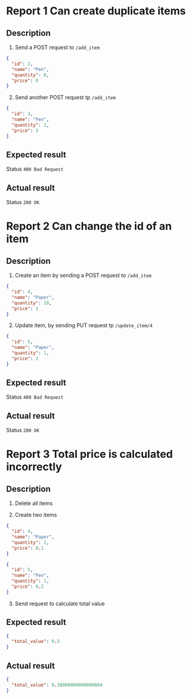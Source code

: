 # Report 1 Can create duplicate items

## Description

1) Send a POST request to `/add_item`

```json
{
  "id": 2,
  "name": "Pen",
  "quantity": 0,
  "price": 0
}
```

2) Send another POST request tp `/add_item`

```json
{
  "id": 3,
  "name": "Pen",
  "quantity": 2,
  "price": 3
}
```

## Expected result

Status `400 Bad Request`

## Actual result 

Status `200 OK`


# Report 2 Can change the id of an item

## Description

1) Create an item by sending a POST request to `/add_item`

```json
{
  "id": 4,
  "name": "Paper",
  "quantity": 10,
  "price": 1
}
```

2) Update item, by sending PUT request tp `/update_item/4`

```json
{
  "id": 5,
  "name": "Paper",
  "quantity": 1,
  "price": 2
}
```

## Expected result

Status `400 Bad Request`

## Actual result

Status `200 OK`

# Report 3 Total price is calculated incorrectly

## Description

1) Delete all items

2) Create two items

```json
{
  "id": 4,
  "name": "Paper",
  "quantity": 1,
  "price": 0.1
}
```

```json
{
  "id": 5,
  "name": "Pen",
  "quantity": 1,
  "price": 0.2
}
```

3) Send request to calculate total value

## Expected result

```json
{
  "total_value": 0.3
}
```

## Actual result 

```json
{
  "total_value": 0.30000000000000004
}
```

